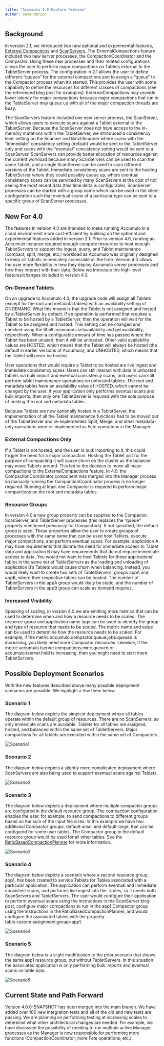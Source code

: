 ```yaml
---
title: "Accumulo 4.0 Feature Preview"
author: Dave Marion
---
```


## Background

In version 2.1, we introduced two new optional and experimental features, [External Compactions](https://accumulo.apache.org/blog/2021/07/08/external-compactions.html) and [ScanServers](https://github.com/apache/accumulo/pull/2665). The ExternalCompactions feature included two new server processes, the CompactionCoordinator and the Compactor. Using these new processes and their related configurations allows the user to perform major compactions on Tablets external to the TabletServer process. The configuration in 2.1 allows the user to define different “queues” for the external compactions and to assign a “queue” to the Compactor process when it’s started. This provides the user with some capability to define the resources for different classes of compactions (see the referenced blog post for examples). ExternalCompactions may provide lower latency for major compactions because major compactions that run in the TabletServer may queue up with all of the major compaction threads are busy. 

The ScanServers feature included one new server process, the ScanServer, which allows users to execute scans against a Tablet external to the TabletServer. Because the ScanServer does not have access to the in-memory mutations within the TabletServer, we introduced a consistency level setting on the Scanner and BatchScanner where scans with the “immediate” consistency setting (default) would be sent to the TabletServer only and scans with the “eventual” consistency setting would be sent to a ScanServer. ScanServers can provide better allocation of resources against the current workload because many ScanServers can be used to scan the same Tablet, and a single ScanServer can be used to scan different versions of the Tablet. Immediate consistency scans are sent to the hosting TabletServer where they could possibly queue up, where eventual consistency scans can be serviced by many ScanServers at the cost of not seeing the most recent data (this time delta is configurable). ScanServer processes can be started with a group name which can be used in the client configuration such that eventual scans of a particular type can be sent to a specific group of ScanServer processes.

## New For 4.0

The features in version 4.0 are intended to make running Accumulo in a cloud environment more cost-efficient by building on the optional and experimental features added in version 2.1. Prior to version 4.0, running an Accumulo instance required enough compute resources to host enough TabletServers to support the ingest, query, and Tablet maintenance (compact, split, merge, etc.) workload as Accumulo was originally designed to keep all Tablets immediately accessible all the time. Version 4.0 allows the user more flexibility in how they deploy Accumulo server processes and how they interact with their data. Below we introduce the high-level features/changes included in version 4.0.

### On-Demand Tablets

On an upgrade to Accumulo 4.0, the upgrade code will assign all Tablets (except for the root and metadata tables) with an availability setting of ONDEMAND. What this means is that the Tablet is not assigned and hosted by a TabletServer by default. If an operation is performed that requires a Tablet to be hosted by a TabletServer, then the operation will wait for the Tablet to be assigned and hosted. This setting can be changed and checked using the Shell commands setavailability and getavailability, respectively. When a configurable amount of time has passed where the Tablet has been unused, then it will be unloaded. Other valid availability values are HOSTED, which means that the Tablet will always be hosted (the default in earlier versions of Accumulo), and UNHOSTED, which means that the Tablet will never be hosted. 

User operations that would require a Tablet to be hosted are live ingest and immediate consistency scans. Users can still interact with data in unhosted tablets via bulk import and eventual consistency scans, and users can still perform tablet maintenance operations on unhosted tablets. The root and metadata tables have an availability value of HOSTED, which cannot be changed by the user. If your application only performs eventual scans and bulk imports, then only one TabletServer is required with the sole purpose of hosting the root and metadata tables.

Because Tablets are now optionally hosted in a TabletServer, the implementation of all the Tablet maintenance functions had to be moved out of the TabletServer and re-implemented. Split, Merge, and other metadata-only operations were re-implemented as Fate operations in the Manager.

### External Compactions Only

If a Tablet is not hosted, and the user is bulk importing to it, this could trigger the need for a major compaction. Hosting the Tablet just for the purpose of compacting it will cause churn on the cluster as the balancer may move Tablets around. This led to the decision to move all major compactions to the ExternalCompactions feature. In 4.0, the CompactionCoordinator component was merged into the Manager process, so manually running the CompactionCoordinator process is no longer required. Running at least one Compactor is required to perform major compactions on the root and metadata tables.

### Resource Groups

In version 4.0 a new group property can be supplied to the Compactor, ScanServer, and TabletServer processes (this replaces the “queue” property mentioned previously for Compactors). If not specified, the default group is used. These properties allow the user to create groups of processes with the same name that can be used host Tablets, execute major compactions, and perform eventual scans. For example, application A may have requirements that dictate the need for immediate access to Tablet data and application B may have requirements that do not require immediate access to data. You would not want to host Tablets for these applications’ tables in the same set of TabletServers as the loading and unloading of application B’s Tablets would cause churn when balancing. Instead, you would likely want to create two sets of TabletServers, groups appA and appB, where their respective tables can be hosted. The number of TabletServers in the appA group would likely be static, and the number of TabletServers in the appB group can scale as demand requires.

### Increased Visibility

Speaking of scaling, in version 4.0 we are emitting more metrics that can be used to determine when and how a resource needs to be scaled. The resource group and application name tags can be used to identify the group and type of resource that needs to be scaled. The metric name and value can be used to determine how the resource needs to be scaled. For example, if the metric accumulo.compactor.queue.jobs.queued is increasing, you likely need more Compactor resources. Likewise, if the metric accumulo.tserver.compactions.minc.queued or accumulo.tserver.hold is increasing, then you might need to start more TabletServers.

## Possible Deployment Scenarios

With the new features described above many possible deployment scenarios are possible. We highlight a few them below.

### Scenario 1

The diagram below depicts the simplest deployment where all tables operate within the default group of resources. There are no ScanServers, so only immediate scans are available. Tablets for all tables are assigned, hosted, and balanced within the same set of TabletServers. Major compactions for all tablets are executed within the same set of Compactors.

![Scenario1](/images/blog/202409_accumulo4/AccumuloDeployment1.png)

### Scenario 2

The diagram below depicts a slightly more complicated deployment where ScanServers are also being used to support eventual scans against Tablets.

![Scenario2](/images/blog/202409_accumulo4/AccumuloDeployment2.png)

### Scenario 3

The diagram below depicts a deployment where multiple compactor groups are configured in the default resource group. The compaction configuration enables the user, for example, to send compactions to different groups based on the sum of the input file sizes. In this example we have two additional Compactor groups, default-small and default-large, that can be configured for some user tables. The Compactor group in the default resource group would be used for all other tables.  See the [RatioBasedCompactionPlanner](https://github.com/apache/accumulo/blob/main/core/src/main/java/org/apache/accumulo/core/spi/compaction/RatioBasedCompactionPlanner.java) for more information.

![Scenario3](/images/blog/202409_accumulo4/AccumuloDeployment3.png)

### Scenario 4

The diagram below depicts a scenario where a second resource group, app1, has been created to service Tablets for Tables associated with a particular application. The application can perform eventual and immediate consistent scans, and performs live ingest into the Tables, so it needs both ScanServers and TabletServers. The user would configure their application to perform eventual scans using the instructions in the ScanServer blog post, configure major compactions to run in the app1 Compactor group using the instructions in the RatioBasedCompactionPlanner, and would configure the associated tables with the property table.custom.assignment.group=app1.

![Scenario4](/images/blog/202409_accumulo4/AccumuloDeployment4.png)

### Scenario 5

The diagram below is a slight modification to the prior scenario that shows the same app1 resource group, but without TabletServers. In this situation the associated application is only performing bulk imports and eventual scans on table data.

![Scenario5](/images/blog/202409_accumulo4/AccumuloDeployment5.png)

## Current State and Path Forward

Version 4.0.0-SNAPSHOT has been merged into the main branch. We have added over 100 new integration tests and all of the old and new tests are passing. We are planning on performing testing at increasing scales to determine what other architectural changes are needed. For example, we have discussed the possibility of needing to run multiple active Manager processes as the Manager is now responsible for performing more functions (CompactionCoordinator, more Fate operations, etc.).

